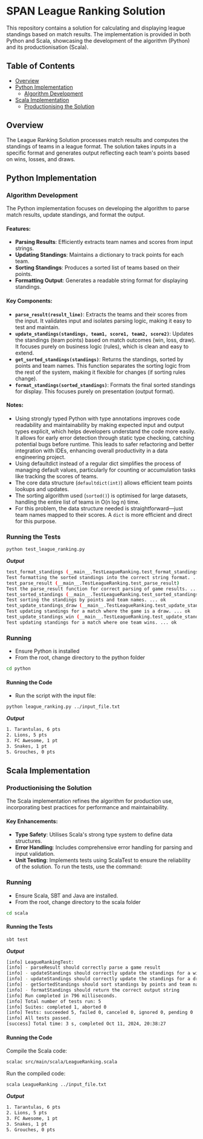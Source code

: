 # SPAN League Ranking Solution

This repository contains a solution for calculating and displaying league standings based on match results. The implementation is provided in both Python and Scala, showcasing the development of the algorithm (Python) and its productionisation (Scala).

## Table of Contents

- [Overview](#overview)
- [Python Implementation](#python-implementation)
  - [Algorithm Development](#algorithm-development)
- [Scala Implementation](#scala-implementation)
  - [Productionising the Solution](#productionizing-the-solution)

## Overview

The League Ranking Solution processes match results and computes the standings of teams in a league format. The solution takes inputs in a specific format and generates output reflecting each team's points based on wins, losses, and draws.

## Python Implementation

### Algorithm Development

The Python implementation focuses on developing the algorithm to parse match results, update standings, and format the output. 

#### Features:

- **Parsing Results**: Efficiently extracts team names and scores from input strings.
- **Updating Standings**: Maintains a dictionary to track points for each team.
- **Sorting Standings**: Produces a sorted list of teams based on their points.
- **Formatting Output**: Generates a readable string format for displaying standings.

#### Key Components:

- **`parse_result(result_line)`**: Extracts the teams and their scores from the input. It validates input and isolates parsing logic, making it easy to test and maintain.
- **`update_standings(standings, team1, score1, team2, score2)`**: Updates the standings (team points) based on match outcomes (win, loss, draw). It focuses purely on business logic (rules), which is clean and easy to extend.
- **`get_sorted_standings(standings)`**: Returns the standings, sorted by points and team names. This function separates the sorting logic from the rest of the system, making it flexible for changes (if sorting rules change).
- **`format_standings(sorted_standings)`**: Formats the final sorted standings for display. This focuses purely on presentation (output format).

#### Notes:

- Using strongly typed Python with type annotations improves code readability and maintainability by making expected input and output types explicit, which helps developers understand the code more easily. It allows for early error detection through static type checking, catching potential bugs before runtime. This leads to safer refactoring and better integration with IDEs, enhancing overall productivity in a data engineering project.
- Using defaultdict instead of a regular dict simplifies the process of managing default values, particularly for counting or accumulation tasks like tracking the scores of teams.
- The core data structure (`defaultdict(int)`) allows efficient team points lookups and updates.
- The sorting algorithm used (`sorted()`) is optimised for large datasets, handling the entire list of teams in O(n log n) time.
- For this problem, the data structure needed is straightforward—just team names mapped to their scores. A `dict` is more efficient and direct for this purpose.  

### Running the Tests
```bash
python test_league_ranking.py
```

**_Output_**

```bash
test_format_standings (__main__.TestLeagueRanking.test_format_standings)
Test formatting the sorted standings into the correct string format. ... ok
test_parse_result (__main__.TestLeagueRanking.test_parse_result)
Test the parse_result function for correct parsing of game results. ... ok
test_sorted_standings (__main__.TestLeagueRanking.test_sorted_standings)
Test sorting the standings by points and team names. ... ok
test_update_standings_draw (__main__.TestLeagueRanking.test_update_standings_draw)
Test updating standings for a match where the game is a draw. ... ok
test_update_standings_win (__main__.TestLeagueRanking.test_update_standings_win)
Test updating standings for a match where one team wins. ... ok
```

### Running

- Ensure Python is installed
- From the root, change directory to the python folder

```bash
cd python
```

#### Running the Code

- Run the script with the input file:

```bash
python league_ranking.py ../input_file.txt
```

**_Output_**

```bash
1. Tarantulas, 6 pts
2. Lions, 5 pts
3. FC Awesome, 1 pt
3. Snakes, 1 pt
5. Grouches, 0 pts
```

## Scala Implementation

### Productionising the Solution

The Scala implementation refines the algorithm for production use, incorporating best practices for performance and maintainability.

#### Key Enhancements:

- **Type Safety**: Utilises Scala's strong type system to define data structures.
- **Error Handling**: Includes comprehensive error handling for parsing and input validation.
- **Unit Testing**: Implements tests using ScalaTest to ensure the reliability of the solution. To run the tests, use the command:

### Running

- Ensure Scala, SBT and Java are installed.
- From the root, change directory to the scala folder

```bash
cd scala
```

#### Running the Tests

```bash
sbt test
```

**_Output_**

```bash
[info] LeagueRankingTest:
[info] - parseResult should correctly parse a game result
[info] - updateStandings should correctly update the standings for a win
[info] - updateStandings should correctly update the standings for a draw
[info] - getSortedStandings should sort standings by points and team name
[info] - formatStandings should return the correct output string
[info] Run completed in 796 milliseconds.
[info] Total number of tests run: 5
[info] Suites: completed 1, aborted 0
[info] Tests: succeeded 5, failed 0, canceled 0, ignored 0, pending 0
[info] All tests passed.
[success] Total time: 3 s, completed Oct 11, 2024, 20:38:27
```

#### Running the Code

Compile the Scala code:

```bash
scalac src/main/scala/LeagueRanking.scala
```

Run the compiled code:

```bash
scala LeagueRanking ../input_file.txt
```

**_Output_**

```bash
1. Tarantulas, 6 pts
2. Lions, 5 pts
3. FC Awesome, 1 pt
3. Snakes, 1 pt
5. Grouches, 0 pts
```

